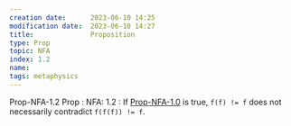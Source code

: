 ```yaml
---
creation date:		2023-06-10 14:25
modification date:	2023-06-10 14:27
title: 				Proposition
type: Prop
topic: NFA
index: 1.2
name:
tags: metaphysics
---
```

Prop-NFA-1.2
Prop : NFA: 1.2 : If [Prop-NFA-1.0](Prop-NFA-1.0.md) is true, `f(f) != f` does not necessarily contradict `f(f(f)) != f`.
